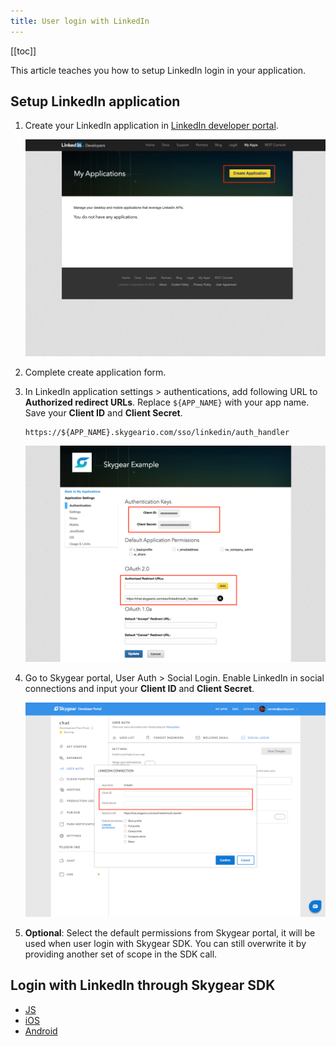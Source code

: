 ```yaml
---
title: User login with LinkedIn
---
```


[[toc]]

This article teaches you how to setup LinkedIn login in your application.

## Setup LinkedIn application

1. Create your LinkedIn application in [LinkedIn developer portal][linkedin-deveopers].

    ![LinkedIn create application](/assets/sso/linkedin-create-application.png)

2. Complete create application form.

3. In LinkedIn application settings > authentications, add following URL to **Authorized redirect URLs**.
   Replace `${APP_NAME}` with your app name. Save your **Client ID** and **Client Secret**.

    ```
    https://${APP_NAME}.skygeario.com/sso/linkedin/auth_handler
    ```

    ![LinkedIn authorized redirect urls](/assets/sso/linkedin-authorized-redirect-urls.png)

4. Go to Skygear portal, User Auth > Social Login. Enable LinkedIn in social connections and input your **Client ID** and **Client Secret**.

    ![LinkedIn Skygear Portal](/assets/sso/linkedin-portal.png)

5. **Optional**: Select the default permissions from Skygear portal, it will be used when user login
   with Skygear SDK. You can still overwrite it by providing another set of scope in the SDK call.

## Login with LinkedIn through Skygear SDK

- [JS][sso-js]
- [iOS][sso-ios]
- [Android][sso-android]

[linkedin-deveopers]: https://www.linkedin.com/developer/apps
[sso-js]: /guides/auth/social-login/js/#login-with-3rd-party-account
[sso-android]: /guides/auth/social-login/android/#login-with-3rd-party-account
[sso-ios]: /guides/auth/social-login/ios/#login-with-3rd-party-account